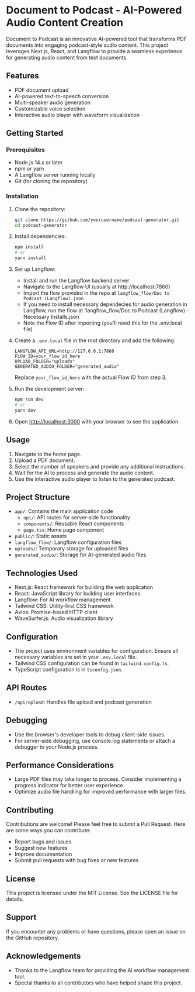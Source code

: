 # Document to Podcast - AI-Powered Audio Content Creation

Document to Podcast is an innovative AI-powered tool that transforms PDF documents into engaging podcast-style audio content. This project leverages Next.js, React, and Langflow to provide a seamless experience for generating audio content from text documents.

## Features

* PDF document upload
* AI-powered text-to-speech conversion
* Multi-speaker audio generation
* Customizable voice selection
* Interactive audio player with waveform visualization

## Getting Started

### Prerequisites

* Node.js 14.x or later
* npm or yarn
* A Langflow server running locally
* Git (for cloning the repository)

### Installation

1. Clone the repository:
   ```bash
   git clone https://github.com/yourusername/podcast-generator.git
   cd podcast-generator
   ```

2. Install dependencies:
   ```bash
   npm install
   # or
   yarn install
   ```

3. Set up Langflow:
   * Install and run the Langflow backend server
   * Navigate to the Langflow UI (usually at http://localhost:7860)
   * Import the flow provided in the repo at `langflow_flow/Doc to Podcast (Langflow).json`
   * If you need to install necessary dependecies for audio generation in Langflow, run the flow at 'langflow_flow/Doc to Podcast  (Langflow) - Necessary Installs.json`
   * Note the Flow ID after importing (you'll need this for the .env.local file)

4. Create a `.env.local` file in the root directory and add the following:
   ```
   LANGFLOW_API_URL=http://127.0.0.1:7860
   FLOW_ID=your_flow_id_here
   UPLOAD_FOLDER="uploads"
   GENERATED_AUDIO_FOLDER="generated_audio"
   ```
   Replace `your_flow_id_here` with the actual Flow ID from step 3.

5. Run the development server:
   ```bash
   npm run dev
   # or
   yarn dev
   ```

6. Open [http://localhost:3000](http://localhost:3000) with your browser to see the application.

## Usage

1. Navigate to the home page.
2. Upload a PDF document.
3. Select the number of speakers and provide any additional instructions.
4. Wait for the AI to process and generate the audio content.
5. Use the interactive audio player to listen to the generated podcast.

## Project Structure

* `app/`: Contains the main application code
   * `api/`: API routes for server-side functionality
   * `components/`: Reusable React components
   * `page.tsx`: Home page component
* `public/`: Static assets
* `langflow_flow/`: Langflow configuration files
* `uploads/`: Temporary storage for uploaded files
* `generated_audio/`: Storage for AI-generated audio files

## Technologies Used

* Next.js: React framework for building the web application
* React: JavaScript library for building user interfaces
* Langflow: For AI workflow management
* Tailwind CSS: Utility-first CSS framework
* Axios: Promise-based HTTP client
* WaveSurfer.js: Audio visualization library

## Configuration

* The project uses environment variables for configuration. Ensure all necessary variables are set in your `.env.local` file.
* Tailwind CSS configuration can be found in `tailwind.config.ts`.
* TypeScript configuration is in `tsconfig.json`.

## API Routes

* `/api/upload`: Handles file upload and podcast generation

## Debugging

* Use the browser's developer tools to debug client-side issues.
* For server-side debugging, use console.log statements or attach a debugger to your Node.js process.

## Performance Considerations

* Large PDF files may take longer to process. Consider implementing a progress indicator for better user experience.
* Optimize audio file handling for improved performance with larger files.

## Contributing

Contributions are welcome! Please feel free to submit a Pull Request. Here are some ways you can contribute:

* Report bugs and issues
* Suggest new features
* Improve documentation
* Submit pull requests with bug fixes or new features

## License

This project is licensed under the MIT License. See the LICENSE file for details.

## Support

If you encounter any problems or have questions, please open an issue on the GitHub repository.

## Acknowledgements

* Thanks to the Langflow team for providing the AI workflow management tool.
* Special thanks to all contributors who have helped shape this project.
